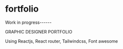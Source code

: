 # fortfolio
Work in progress------

  GRAPHIC DESIGNER PORTFOLIO
  
  Using Reactjs, React router, Tailwindcss, Font awesome
